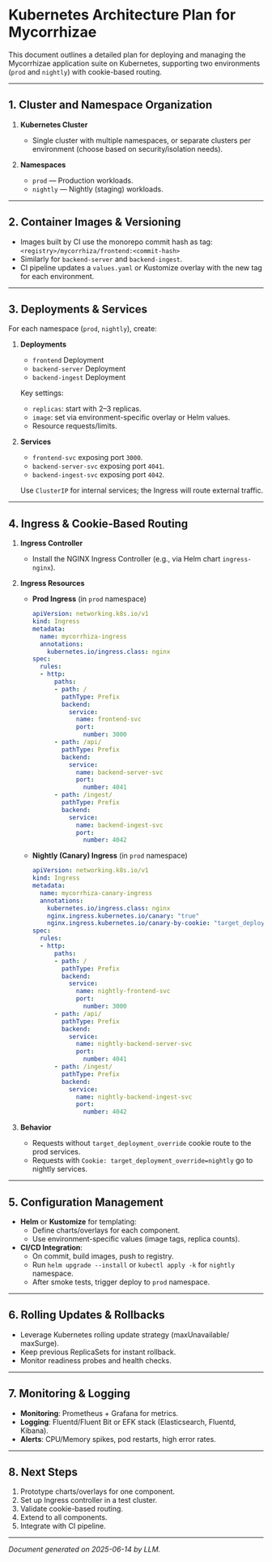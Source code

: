 # Kubernetes Architecture Plan for Mycorrhizae

This document outlines a detailed plan for deploying and managing the Mycorrhizae application suite on Kubernetes, supporting two environments (`prod` and `nightly`) with cookie-based routing.

---

## 1. Cluster and Namespace Organization

1. **Kubernetes Cluster**
   - Single cluster with multiple namespaces, or separate clusters per environment (choose based on security/isolation needs).

2. **Namespaces**
   - `prod` — Production workloads.
   - `nightly` — Nightly (staging) workloads.

---

## 2. Container Images & Versioning

- Images built by CI use the monorepo commit hash as tag: `<registry>/mycorrhiza/frontend:<commit-hash>`
- Similarly for `backend-server` and `backend-ingest`.
- CI pipeline updates a `values.yaml` or Kustomize overlay with the new tag for each environment.

---

## 3. Deployments & Services

For each namespace (`prod`, `nightly`), create:

1. **Deployments**
   - `frontend` Deployment
   - `backend-server` Deployment
   - `backend-ingest` Deployment

   Key settings:
   - `replicas`: start with 2–3 replicas.
   - `image`: set via environment-specific overlay or Helm values.
   - Resource requests/limits.

2. **Services**
   - `frontend-svc` exposing port `3000`.
   - `backend-server-svc` exposing port `4041`.
   - `backend-ingest-svc` exposing port `4042`.

   Use `ClusterIP` for internal services; the Ingress will route external traffic.

---

## 4. Ingress & Cookie-Based Routing

1. **Ingress Controller**
   - Install the NGINX Ingress Controller (e.g., via Helm chart `ingress-nginx`).

2. **Ingress Resources**
   - **Prod Ingress** (in `prod` namespace)
     ```yaml
     apiVersion: networking.k8s.io/v1
     kind: Ingress
     metadata:
       name: mycorrhiza-ingress
       annotations:
         kubernetes.io/ingress.class: nginx
     spec:
       rules:
       - http:
           paths:
           - path: /
             pathType: Prefix
             backend:
               service:
                 name: frontend-svc
                 port:
                   number: 3000
           - path: /api/
             pathType: Prefix
             backend:
               service:
                 name: backend-server-svc
                 port:
                   number: 4041
           - path: /ingest/
             pathType: Prefix
             backend:
               service:
                 name: backend-ingest-svc
                 port:
                   number: 4042
     ```

   - **Nightly (Canary) Ingress** (in `prod` namespace)
     ```yaml
     apiVersion: networking.k8s.io/v1
     kind: Ingress
     metadata:
       name: mycorrhiza-canary-ingress
       annotations:
         kubernetes.io/ingress.class: nginx
         nginx.ingress.kubernetes.io/canary: "true"
         nginx.ingress.kubernetes.io/canary-by-cookie: "target_deployment_override=nightly"
     spec:
       rules:
       - http:
           paths:
           - path: /
             pathType: Prefix
             backend:
               service:
                 name: nightly-frontend-svc
                 port:
                   number: 3000
           - path: /api/
             pathType: Prefix
             backend:
               service:
                 name: nightly-backend-server-svc
                 port:
                   number: 4041
           - path: /ingest/
             pathType: Prefix
             backend:
               service:
                 name: nightly-backend-ingest-svc
                 port:
                   number: 4042
     ```

3. **Behavior**
   - Requests without `target_deployment_override` cookie route to the prod services.
   - Requests with `Cookie: target_deployment_override=nightly` go to nightly services.

---

## 5. Configuration Management

- **Helm** or **Kustomize** for templating:
  - Define charts/overlays for each component.
  - Use environment-specific values (image tags, replica counts).
- **CI/CD Integration**:
  - On commit, build images, push to registry.
  - Run `helm upgrade --install` or `kubectl apply -k` for `nightly` namespace.
  - After smoke tests, trigger deploy to `prod` namespace.

---

## 6. Rolling Updates & Rollbacks

- Leverage Kubernetes rolling update strategy (maxUnavailable/ maxSurge).
- Keep previous ReplicaSets for instant rollback.
- Monitor readiness probes and health checks.

---

## 7. Monitoring & Logging

- **Monitoring**: Prometheus + Grafana for metrics.
- **Logging**: Fluentd/Fluent Bit or EFK stack (Elasticsearch, Fluentd, Kibana).
- **Alerts**: CPU/Memory spikes, pod restarts, high error rates.

---

## 8. Next Steps

1. Prototype charts/overlays for one component.
2. Set up Ingress controller in a test cluster.
3. Validate cookie-based routing.
4. Extend to all components.
5. Integrate with CI pipeline.

---

*Document generated on 2025-06-14 by LLM.*
